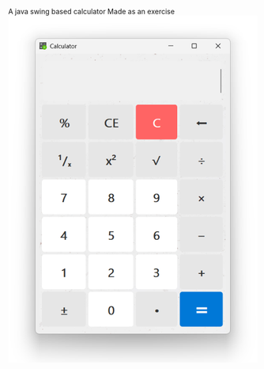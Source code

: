 A java swing based calculator
Made as an exercise
<img src="https://github.com/haseebahmed295/documentation-images/blob/main/Screenshot%202025-05-06%20200634.png" style="max-width: 100%;">
